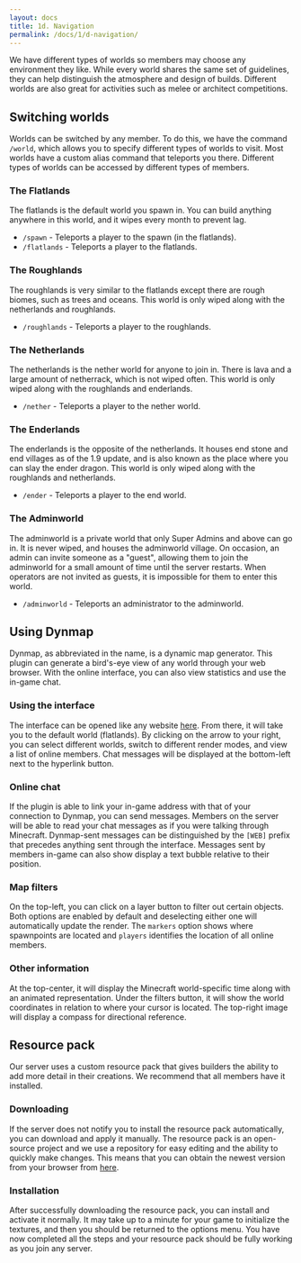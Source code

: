 ```yaml
---
layout: docs
title: 1d. Navigation
permalink: /docs/1/d-navigation/
---
```

We have different types of worlds so members may choose any environment they like.
While every world shares the same set of guidelines, they can help distinguish the atmosphere and design of builds.
Different worlds are also great for activities such as melee or architect competitions.

## Switching worlds
Worlds can be switched by any member.
To do this, we have the command `/world`, which allows you to specify different types of worlds to visit.
Most worlds have a custom alias command that teleports you there. Different types of worlds can be accessed by different types of members.

### The Flatlands
The flatlands is the default world you spawn in.
You can build anything anywhere in this world, and it wipes every month to prevent lag.
 * `/spawn` - Teleports a player to the spawn (in the flatlands).
 * `/flatlands` - Teleports a player to the flatlands.

### The Roughlands
The roughlands is very similar to the flatlands except there are rough biomes, such as trees and oceans.
This world is only wiped along with the netherlands and roughlands.
 * `/roughlands` - Teleports a player to the roughlands.

### The Netherlands
The netherlands is the nether world for anyone to join in.
There is lava and a large amount of netherrack, which is not wiped often.
This world is only wiped along with the roughlands and enderlands.
 * `/nether` - Teleports a player to the nether world.

### The Enderlands
The enderlands is the opposite of the netherlands.
It houses end stone and end villages as of the 1.9 update, and is also known as the place where you can slay the ender dragon.
This world is only wiped along with the roughlands and netherlands.
 * `/ender` - Teleports a player to the end world.

### The Adminworld
The adminworld is a private world that only Super Admins and above can go in.
It is never wiped, and houses the adminworld village.
On occasion, an admin can invite someone as a "guest", allowing them to join the adminworld for a small amount of time until the server restarts.
When operators are not invited as guests, it is impossible for them to enter this world.
 * `/adminworld` - Teleports an administrator to the adminworld.

## Using Dynmap
Dynmap, as abbreviated in the name, is a dynamic map generator.
This plugin can generate a bird's-eye view of any world through your web browser.
With the online interface, you can also view statistics and use the in-game chat.

### Using the interface
The interface can be opened like any website [here](http://b.shadow.ga:8123).
From there, it will take you to the default world (flatlands).
By clicking on the arrow to your right, you can select different worlds, switch to different render modes, and view a list of online members.
Chat messages will be displayed at the bottom-left next to the hyperlink button.

### Online chat
If the plugin is able to link your in-game address with that of your connection to Dynmap, you can send messages.
Members on the server will be able to read your chat messages as if you were talking through Minecraft.
Dynmap-sent messages can be distinguished by the `[WEB]` prefix that precedes anything sent through the interface.
Messages sent by members in-game can also show display a text bubble relative to their position.

### Map filters
On the top-left, you can click on a layer button to filter out certain objects.
Both options are enabled by default and deselecting either one will automatically update the render.
The `markers` option shows where spawnpoints are located and `players` identifies the location of all online members.

### Other information
At the top-center, it will display the Minecraft world-specific time along with an animated representation.
Under the filters button, it will show the world coordinates in relation to where your cursor is located.
The top-right image will display a compass for directional reference.

## Resource pack
Our server uses a custom resource pack that gives builders the ability to add more detail in their creations.
We recommend that all members have it installed.

### Downloading
If the server does not notify you to install the resource pack automatically, you can download and apply it manually.
The resource pack is an open-source project and we use a repository for easy editing and the ability to quickly make changes.
This means that you can obtain the newest version from your browser from [here](https://github.com/shadowga/resourcepack/archive/master.zip).

### Installation
After successfully downloading the resource pack, you can install and activate it normally.
It may take up to a minute for your game to initialize the textures, and then you should be returned to the options menu.
You have now completed all the steps and your resource pack should be fully working as you join any server.
